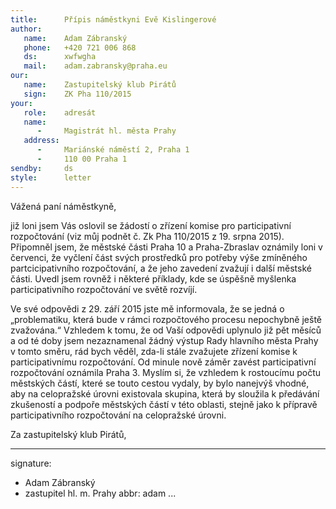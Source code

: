 ```yaml
---
title:      Přípis náměstkyni Evě Kislingerové
author:
   name:    Adam Zábranský
   phone:   +420 721 006 868
   ds:      xwfwgha
   mail:    adam.zabransky@praha.eu
our:
   name:    Zastupitelský klub Pirátů
   sign:    ZK Pha 110/2015
your:
   role:    adresát
   name:    
      -     Magistrát hl. města Prahy
   address:
      -     Mariánské náměstí 2, Praha 1
      -     110 00 Praha 1
sendby:     ds
style:      letter
---
```


Vážená paní náměstkyně, 

již loni jsem Vás oslovil se žádostí o zřízení komise pro participativní rozpočtování (viz můj podnět č. Zk Pha 110/2015 z 19. srpna 2015). Připomněl jsem, že městské části Praha 10 a Praha-Zbraslav oznámily loni v červenci, že vyčlení část svých prostředků pro potřeby výše zmíněného partcicipativního rozpočtování, a že jeho zavedení zvažují i další městské části. Uvedl jsem rovněž i některé příklady, kde se úspěšně myšlenka participativního rozpočtování ve světě rozvíjí.

Ve své odpovědi z 29. září 2015 jste mě informovala, že se jedná o „problematiku, která bude v rámci rozpočtového procesu nepochybně ještě zvažována.“ Vzhledem k tomu, že od Vaší odpovědi uplynulo již pět měsíců a od té doby jsem nezaznamenal žádný výstup Rady hlavního města Prahy v tomto směru, rád bych věděl, zda-li stále zvažujete zřízení komise k participativnímu rozpočtování. Od minule nově záměr zavést participativní rozpočtování oznámila Praha 3. Myslím si, že vzhledem k rostoucímu počtu městských částí, které se touto cestou vydaly, by bylo nanejvýš vhodné, aby na celopražské úrovni existovala skupina, která by sloužila k předávání zkušeností a podpoře městských částí v této oblasti, stejně jako k přípravě participativního rozpočtování na celopražské úrovni.

Za zastupitelský klub Pirátů,

---
signature:
  - Adam Zábranský
  - zastupitel hl. m. Prahy
abbr:       adam
...
